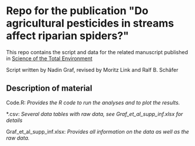 Repo for the publication "Do agricultural pesticides in streams affect riparian spiders?"
====================================================================================================================

This repo contains the script and data for the related manuscript published in [Science of the Total Environment](https://www.sciencedirect.com/science/article/pii/S004896971835263X?via%3Dihub)

Script written by Nadin Graf, revised by Moritz Link and Ralf B. Schäfer
  
## Description of material ##

Code.R:			 *Provides the R code to run the analyses and to plot the results.* 

*.csv:				*Several data tables with raw data, see Graf_et_al_supp_inf.xlsx for details*  

Graf_et_al_supp_inf.xlsx:			 *Provides all information on the data as well as the raw data.* 

